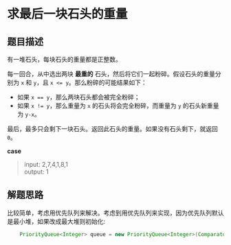 # 求最后一块石头的重量


## 题目描述

有一堆石头，每块石头的重量都是正整数。

每一回合，从中选出两块 **最重的** 石头，然后将它们一起粉碎。假设石头的重量分别为 `x` 和 `y`，且 `x <= y`。那么粉碎的可能结果如下：

- 如果 `x == y`，那么两块石头都会被完全粉碎；
- 如果 `x != y`，那么重量为 `x` 的石头将会完全粉碎，而重量为 `y` 的石头新重量为 `y-x`。

最后，最多只会剩下一块石头。返回此石头的重量。如果没有石头剩下，就返回 `0`。


__case__ 
> input: 2,7,4,1,8,1 <br/>
> output: 1


## 解题思路

比较简单，考虑用优先队列来解决。考虑到用优先队列来实现，因为优先队列默认是最小堆，如果改成最大堆则初始化:
```java
    PriorityQueue<Integer> queue = new PriorityQueue<Integer>(Comparator.reverseOrder());
```